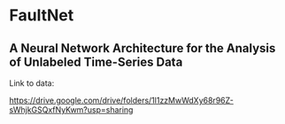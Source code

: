 # FaultNet
A Neural Network Architecture for the Analysis of Unlabeled Time-Series Data
---

Link to data:

https://drive.google.com/drive/folders/1l1zzMwWdXy68r96Z-sWhjkGSQxfNyKwm?usp=sharing
